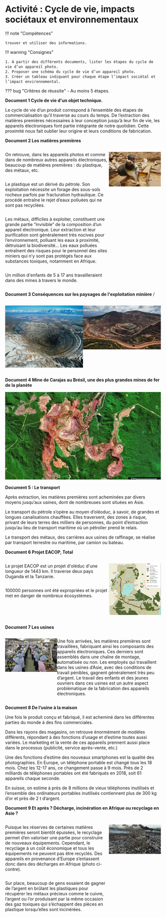 # Activité : Cycle de vie, impacts sociétaux et environnementaux

!!! note "Compétences"

    trouver et utiliser des informations. 

!!! warning "Consignes"

    1. A partir des différents documents, lister les étapes du cycle de vie d’un appareil photo.
    2. Proposer une schéma du cycle de vie d’un appareil photo. 
    3. Créer un tableau indiquant pour chaque étape l’impact sociétal et l’impact environnemental.   

??? bug "Critères de réussite"
    - Au moins 5 étapes.


**Document 1 Cycle de vie d'un objet technique.**

Le cycle de vie d’un produit correspond à l’ensemble des étapes de commercialisation qu’il traverse au cours du temps. De l’extraction des matières premières nécessaires à leur conception jusqu’à leur fin de vie, les appareils électroniques font partie intégrante de notre quotidien. Cette proximité nous fait oublier leur origine et leurs conditions de fabrication.



**Document 2 Les matières premières**


<div markdown style="display:flex; flex-direction: row; ">

<div markdown style="display:flex; flex-direction: column; flex: 2 1 0;">

On retrouve, dans les appareils photos et comme dans de nombreux autres appareils électroniques, beaucoup de matières premières : du plastique, des métaux, etc. 

Le plastique est un dérivé du pétrole. Son exploitation nécessite un forage des sous-sols rocheux parfois par fracturation hydraulique. Ce procédé entraîne le rejet d’eaux polluées qui ne sont pas recyclées. 

Les métaux, difficiles à exploiter, constituent une grande partie “invisible” de la composition d’un appareil électronique. Leur extraction et leur purification sont généralement très nocives pour l’environnement, polluant les eaux à proximité, détruisant la biodiversité… Les eaux polluées entraînent des risques pour le personnel des sites miniers qui n’y sont pas protégés face aux substances toxiques, notamment en Afrique.

Un million d'enfants de 5 à 17 ans travailleraient dans des mines à travers le monde.
</div>

<div markdown style="display:flex; flex-direction: column; flex: 1 1 0;">

![Tanzanie, enfant dans une mine d’or](pictures/enfantMines.png)

</div>
</div>


**Document 3 Conséquences sur les paysages de l'exploitation minière**
 / 

<div markdown style="display:flex; flex-direction: row;">

![Mine de cuivre de Kennecott, Etats Unis](pictures/mineCuivre.png)

![Mine d'or de Los Filos, Mexique](pictures/mineOr.png)


</div>



**Document 4 Mine de Carajas au Brésil, une des plus grandes mines de fer de la planète**

![](pictures/mineBresil.png)

**Document 5 : Le transport**

Après extraction, les matières premières sont acheminées par divers moyens jusqu’aux usines, dont de nombreuses sont situées en Asie.  

Le transport du pétrole s’opère au moyen d’oléoduc, à savoir, de grandes et longues canalisations chauffées. Elles traversent, des zones à risque, privant de leurs terres des milliers de personnes, du point d’extraction jusqu’au lieu de transport maritime où un pétrolier prend le relais.

Le transport des métaux, des carrières aux usines de raffinage, se réalise par transport terrestre ou maritime, par camion ou bateau.


**Document 6 Projet EACOP, Total**


<div markdown style="display:flex; flex-direction: row; ">

<div markdown style="display:flex; flex-direction: column; flex: 2 1 0;">

Le projet EACOP est un projet d'oléduc d'une longueur de 1443 km. Il traverse deux pays Ouganda et la Tanzanie.

100000 personnes ont été expropriées et le projet met en danger de nombreux écosystèmes.


</div>

<div markdown style="display:flex; flex-direction: column; flex: 1 1 0;">

![](pictures/projetEACOP.png)


</div>
</div>


**Document 7 Les usines**

<div markdown style="display:flex; flex-direction: row; ">

<div markdown style="display:flex; flex-direction: column; flex: 1 1 0;">

![Ouvriers Japonais, Nikon](pictures/usineNikon.png)

</div>

<div markdown style="display:flex; flex-direction: column; flex: 2 1 0;">

Une fois arrivées, les matières premières sont travaillées, fabriquant ainsi les composants des appareils électroniques. Ces derniers sont assemblés dans une chaîne de montage, automatisée ou non. Les employés qui travaillent dans les usines d’Asie, avec des conditions de travail pénibles, gagnent généralement très peu d’argent. Le travail des enfants et des jeunes ouvriers dans ces usines est un autre aspect problématique de la fabrication des appareils électroniques. 

</div>
</div>


**Document 8 De l’usine à la maison**

Une fois le produit conçu et fabriqué, il est acheminé dans les différentes parties du monde à des fins commerciales.  

Dans les rayons des magasins, on retrouve énormément de modèles différents, répondant à des fonctions d’usage et d’estime toutes aussi variées. Le marketing et la vente de ces appareils prennent aussi place dans le processus (publicité, service après-vente, etc.) 

Une des fonctions d’estime des nouveaux smartphones est la qualité des photographies. En Europe, un téléphone portable est changé tous les 18 mois. Chez les 12-17 ans, ce changement passe à 9 mois. Près de 2 milliards de téléphones portables ont été fabriqués en 2018, soit 61 appareils chaque seconde.

En suisse, on estime à près de 8 millions de vieux téléphones inutilisés et l’ensemble des ordinateurs portables inutilisés contiennent plus de 300 kg d’or et près de 2 t d’argent.


**Document 9 Et après ? Décharge, incinération en Afrique ou recyclage en Asie ?**


<div markdown style="display:flex; flex-direction: row; ">

<div markdown style="display:flex; flex-direction: column; flex: 2 1 0;">

Puisque les réserves de certaines matières premières seront bientôt épuisées, le recyclage permet d’en valoriser une partie pour construire de nouveaux équipements.
Cependant, le recyclage à un coût économique et tous les équipements ne peuvent pas être recyclés. Des appareils en provenance d’Europe s’entassent donc dans des décharges en Afrique (photo ci-contre).

Sur place, beaucoup de gens essaient de gagner de l’argent en brûlant les plastiques pour récupérer les métaux précieux comme le cuivre, l’argent ou l’or produisant par la même occasion des gaz toxiques qui s’échappent des pièces en plastique lorsqu’elles sont incinérées. 

</div>

<div markdown style="display:flex; flex-direction: column; flex: 1 1 0;">

![décharge d’Agbogbloshie, Ghana](pictures/dechargeGhana.png)

</div>
</div>

